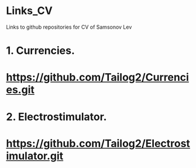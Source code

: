 # Links_CV
Links to github repositories for CV of Samsonov Lev
# 1. Currencies. 
# https://github.com/Tailog2/Currencies.git
# 2. Electrostimulator. 
# https://github.com/Tailog2/Electrostimulator.git
